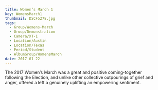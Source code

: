 ```yaml
---
title: Women’s March 1
key: WomensMarch1
thumbnail: DSCF5278.jpg
tags:
  - Group/Womens-March
  - Group/Demonstration
  - Camera/XT-1
  - Location/Austin
  - Location/Texas
  - Period/Student
  - AlbumGroup/WomensMarch
date: 2017-01-22
---
```

The 2017 Women’s March was a great and positive coming-together following the Election, and unlike other collective outpourings of grief and anger, offered a left a genuinely uplifting an empowering sentiment.
